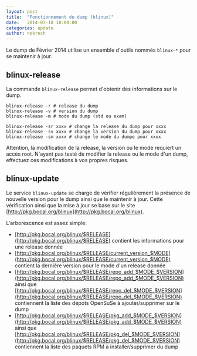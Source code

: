 ```yaml
---
layout: post
title:  "Fonctionnement du dump (blinux)"
date:   2014-07-18 18:00:00
categories: update
author: nekresh
---
```


Le dump de Février 2014 utilise un ensemble d'outils nommés `blinux-*` pour se maintenir à jour.

## blinux-release

La commande `blinux-release` permet d'obtenir des informations sur le dump.

    blinux-release -r # release du dump
    blinux-release -v # version du dump
    blinux-release -m # mode du dump (std ou exam)
    
    blinux-release -sr xxxx # change la release du dump pour xxxx
    blinux-release -sv xxxx # change la version du dump pour xxxx
    blinux-release -sm xxxx # change le mode du dumpe pour xxxx

Attention, la modification de la release, la version ou le mode requiert un accès root.
N'ayant pas testé de modifier la release ou le mode d'un dump, effectuez ces modifications à vos propres risques.

## blinux-update

Le service `blinux-update` se charge de vérifier régulièrement la présence de nouvelle version pour le dump ainsi que le maintenir à jour.
Cette vérification ainsi que la mise à jour se base sur le site [http://pkg.bocal.org/blinux](http://pkg.bocal.org/blinux).

L'arborescence est assez simple:
* [http://pkg.bocal.org/blinux/$RELEASE](http://pkg.bocal.org/blinux/$RELEASE) contient les informations pour une release donnée
* [http://pkg.bocal.org/blinux/$RELEASE/current_version_$MODE](http://pkg.bocal.org/blinux/$RELEASE/current_version_$MODE) contient la dernière version pour le mode d'un release donnée
* [http://pkg.bocal.org/blinux/$RELEASE/repo_add_$MODE_$VERSION](http://pkg.bocal.org/blinux/$RELEASE/repo_add_$MODE_$VERSION) ainsi que [http://pkg.bocal.org/blinux/$RELEASE/repo_del_$MODE_$VERSION](http://pkg.bocal.org/blinux/$RELEASE/repo_del_$MODE_$VERSION) contiennent la liste des dépots OpenSuSe à ajouter/supprimer sur le dump
* [http://pkg.bocal.org/blinux/$RELEASE/pkg_add_$MODE_$VERSION](http://pkg.bocal.org/blinux/$RELEASE/pkg_add_$MODE_$VERSION) ainsi que [http://pkg.bocal.org/blinux/$RELEASE/pkg_del_$MODE_$VERSION](http://pkg.bocal.org/blinux/$RELEASE/pkg_del_$MODE_$VERSION) contiennent la liste des paquets RPM à installer/supprimer du dump
